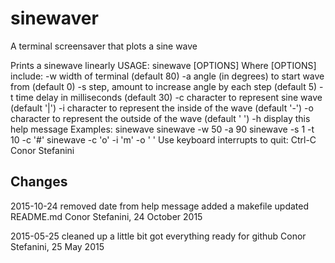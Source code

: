 # sinewaver

A terminal screensaver that plots a sine wave

 Prints a sinewave linearly
  USAGE:
  sinewave [OPTIONS]
  Where [OPTIONS] include:
   -w   width of terminal (default 80)
   -a   angle (in degrees) to start wave from (default 0)
   -s   step, amount to increase angle by each step (default 5)
   -t   time delay in milliseconds (default 30)
   -c   character to represent sine wave (default '|')
   -i   character to represent the inside of the wave (default '-')
   -o   character to represent the outside of the wave (default ' ')
   -h   display this help message
  Examples:
   sinewave
   sinewave -w 50 -a 90
   sinewave -s 1 -t 10 -c '#'
   sinewave -c 'o' -i 'm' -o ' '
  Use keyboard interrupts to quit:
   Ctrl-C
  Conor Stefanini


## Changes
2015-10-24
    removed date from help message
	added a makefile
	updated README.md
Conor Stefanini, 24 October 2015

2015-05-25
    cleaned up a little bit
    got everything ready for github
Conor Stefanini, 25 May 2015
